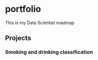 # portfolio

This is my Data Scientist roadmap 

## Projects
### Smoking and drinking classification

